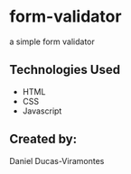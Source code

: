 # form-validator
a simple form validator


##  **Technologies Used**

- HTML
- CSS
- Javascript




##  **Created by**:



Daniel Ducas-Viramontes
